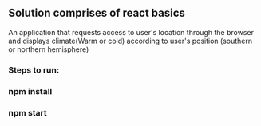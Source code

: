## Solution comprises of react basics

An application that requests access to user's location through the browser and displays climate(Warm or cold) according to user's position (southern or northern hemisphere)


### Steps to run:
### npm install

### npm start 
